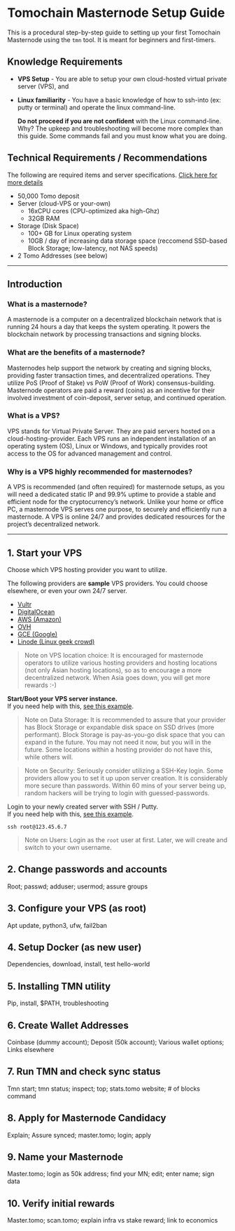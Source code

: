 # Tomochain Masternode Setup Guide

This is a procedural step-by-step guide to setting up your first Tomochain Masternode using the `tmn` tool.
It is meant for beginners and first-timers.

## Knowledge Requirements
 * **VPS Setup** - You are able to setup your own cloud-hosted virtual private server (VPS), and 
 * **Linux familiarity** - You have a basic knowledge of how to ssh-into (ex: putty or terminal) and operate the linux command-line.

   **Do not proceed if you are not confident** with the Linux command-line. 
   Why?
   The upkeep and troubleshooting will become more complex than this guide.
   Some commands fail and you must know what you are doing.

## Technical Requirements / Recommendations
The following are required items and server specifications. 
[Click here for more details](https://docs.tomochain.com/masternode/requirements/)

 * 50,000 Tomo deposit
 * Server (cloud-VPS or your-own)
   * 16xCPU cores (CPU-optimized aka high-Ghz)
   * 32GB RAM
 * Storage (Disk Space)
   * 100+ GB for Linux operating system
   * 10GB / day of increasing data storage space (reccomend SSD-based Block Storage; low-latency, not NAS speeds)
 * 2 Tomo Addresses (see below)

---

## Introduction

### What is a masternode?
A masternode is a computer on a decentralized blockchain network that is running 24 hours a day that keeps the system operating.
It powers the blockchain network by processing transactions and signing blocks.

### What are the benefits of a masternode?
Masternodes help support the network by creating and signing blocks, providing faster transaction times, and decentralized operations.
They utilize PoS (Proof of Stake) vs PoW (Proof of Work) consensus-building.
Masternode operators are paid a reward (coins) as an incentive for their involved investment of coin-deposit, server setup, and continued operation.

### What is a VPS?
VPS stands for Virtual Private Server.
They are paid servers hosted on a cloud-hosting-provider.
Each VPS runs an independent installation of an operating system (OS), Linux or Windows, and typically provides root access to the OS for advanced management and control.

### Why is a VPS highly recommended for masternodes?
A VPS is recommended (and often required) for masternode setups, as you will need a dedicated static IP and 99.9% uptime to provide a stable and efficient node for the cryptocurrency’s network.
Unlike your home or office PC, a masternode VPS serves one purpose, to securely and efficiently run a masternode.
A VPS is online 24/7 and provides dedicated resources for the project’s decentralized network.

---

## 1. Start your VPS
Choose which VPS hosting provider you want to utilize.

The following providers are **sample** VPS providers.
You could choose elsewhere, or even your own 24/7 server.

 * [Vultr](https://www.vultr.com/)
 * [DigitalOcean](https://www.digitalocean.com/)
 * [AWS (Amazon)](https://aws.amazon.com/)
 * [OVH](https://www.ovh.com)
 * [GCE (Google)](https://cloud.google.com/compute/)
 * [Linode (Linux geek crowd)](https://www.linode.com/)

> Note on VPS location choice: It is encouraged for masternode operators to utilize various hosting providers and hosting locations (not only Asian hosting locations), so as to encourage a more decentralized network.
When Asia goes down, you will get more rewards :-)

**Start/Boot your VPS server instance.**  
If you need help with this, [see this example](https://medium.com/tomochain/how-to-run-a-tomochain-masternode-from-a-to-z-3793752dc3d1#6122).

> Note on Data Storage: It is recommended to assure that your provider has Block Storage or expandable disk space on SSD drives (more performant).
Block Storage is pay-as-you-go disk space that you can expand in the future.
You may not need it now, but you will in the future. Some locations within a hosting provider do not have this, while others will.

> Note on Security: Seriously consider utilizing a SSH-Key login. Some providers allow you to set it up upon server creation. It is considerably more secure than passwords. Within 60 mins of your server being up, random hackers will be trying to login with guessed-passwords.

Login to your newly created server with SSH / Putty.  
If you need help with this, [see this example](https://medium.com/tomochain/how-to-run-a-tomochain-masternode-from-a-to-z-3793752dc3d1#20a7).

```shell
ssh root@123.45.6.7
```

> Note on Users: Login as the `root` user at first. Later, we will create and switch to your own username.


## 2. Change passwords and accounts
Root; passwd; adduser; usermod; assure groups

## 3. Configure your VPS (as root)
Apt update, python3, ufw, fail2ban

## 4. Setup Docker (as new user)
Dependencies, download, install, test hello-world

## 5. Installing TMN utility
Pip, install, $PATH, troubleshooting

## 6. Create Wallet Addresses
Coinbase (dummy account); Deposit (50k account); Various wallet options; Links elsewhere

## 7. Run TMN and check sync status
Tmn start; tmn status; inspect; top; stats.tomo website; # of blocks command

## 8. Apply for Masternode Candidacy
Explain; Assure synced; master.tomo; login; apply

## 9. Name your Masternode
Master.tomo; login as 50k address; find your MN; edit; enter name; sign data

## 10. Verify initial rewards
Master.tomo; scan.tomo; explain infra vs stake reward; link to economics
